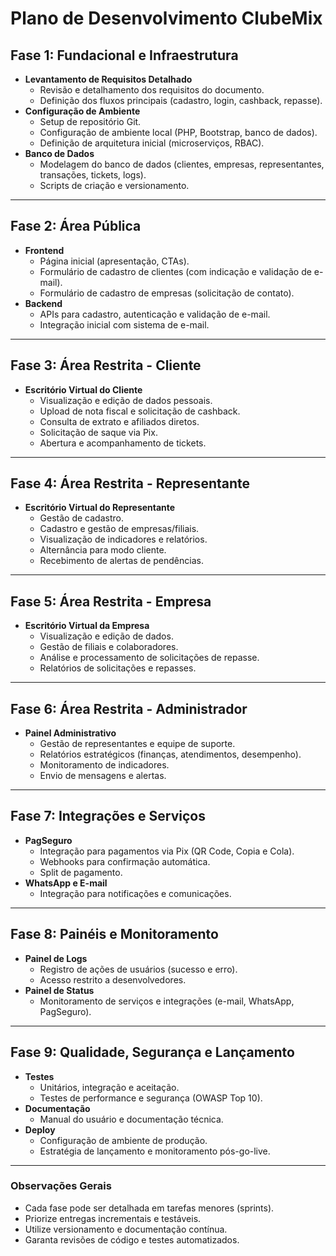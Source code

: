 # Plano de Desenvolvimento ClubeMix

## Fase 1: Fundacional e Infraestrutura

- **Levantamento de Requisitos Detalhado**
  - Revisão e detalhamento dos requisitos do documento.
  - Definição dos fluxos principais (cadastro, login, cashback, repasse).
- **Configuração de Ambiente**
  - Setup de repositório Git.
  - Configuração de ambiente local (PHP, Bootstrap, banco de dados).
  - Definição de arquitetura inicial (microserviços, RBAC).
- **Banco de Dados**
  - Modelagem do banco de dados (clientes, empresas, representantes, transações, tickets, logs).
  - Scripts de criação e versionamento.

---

## Fase 2: Área Pública

- **Frontend**
  - Página inicial (apresentação, CTAs).
  - Formulário de cadastro de clientes (com indicação e validação de e-mail).
  - Formulário de cadastro de empresas (solicitação de contato).
- **Backend**
  - APIs para cadastro, autenticação e validação de e-mail.
  - Integração inicial com sistema de e-mail.

---

## Fase 3: Área Restrita - Cliente

- **Escritório Virtual do Cliente**
  - Visualização e edição de dados pessoais.
  - Upload de nota fiscal e solicitação de cashback.
  - Consulta de extrato e afiliados diretos.
  - Solicitação de saque via Pix.
  - Abertura e acompanhamento de tickets.

---

## Fase 4: Área Restrita - Representante

- **Escritório Virtual do Representante**
  - Gestão de cadastro.
  - Cadastro e gestão de empresas/filiais.
  - Visualização de indicadores e relatórios.
  - Alternância para modo cliente.
  - Recebimento de alertas de pendências.

---

## Fase 5: Área Restrita - Empresa

- **Escritório Virtual da Empresa**
  - Visualização e edição de dados.
  - Gestão de filiais e colaboradores.
  - Análise e processamento de solicitações de repasse.
  - Relatórios de solicitações e repasses.

---

## Fase 6: Área Restrita - Administrador

- **Painel Administrativo**
  - Gestão de representantes e equipe de suporte.
  - Relatórios estratégicos (finanças, atendimentos, desempenho).
  - Monitoramento de indicadores.
  - Envio de mensagens e alertas.

---

## Fase 7: Integrações e Serviços

- **PagSeguro**
  - Integração para pagamentos via Pix (QR Code, Copia e Cola).
  - Webhooks para confirmação automática.
  - Split de pagamento.
- **WhatsApp e E-mail**
  - Integração para notificações e comunicações.

---

## Fase 8: Painéis e Monitoramento

- **Painel de Logs**
  - Registro de ações de usuários (sucesso e erro).
  - Acesso restrito a desenvolvedores.
- **Painel de Status**
  - Monitoramento de serviços e integrações (e-mail, WhatsApp, PagSeguro).

---

## Fase 9: Qualidade, Segurança e Lançamento

- **Testes**
  - Unitários, integração e aceitação.
  - Testes de performance e segurança (OWASP Top 10).
- **Documentação**
  - Manual do usuário e documentação técnica.
- **Deploy**
  - Configuração de ambiente de produção.
  - Estratégia de lançamento e monitoramento pós-go-live.

---

### Observações Gerais

- Cada fase pode ser detalhada em tarefas menores (sprints).
- Priorize entregas incrementais e testáveis.
- Utilize versionamento e documentação contínua.
- Garanta revisões de código e testes automatizados. 